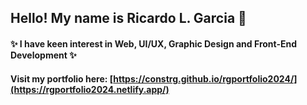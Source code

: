## Hello! My name is Ricardo L. Garcia 👋
#### ✨ I have keen interest in Web, UI/UX, Graphic Design and Front-End Development ✨
#### Visit my portfolio here: [https://constrg.github.io/rgportfolio2024/](https://rgportfolio2024.netlify.app/)


<!--
**constrg/constrg** is a ✨ _special_ ✨ repository because its `README.md` (this file) appears on your GitHub profile.

Here are some ideas to get you started:

- 🔭 I’m currently working on ...
- 🌱 I’m currently learning ...
- 👯 I’m looking to collaborate on ...
- 🤔 I’m looking for help with ...
- 💬 Ask me about ...
- 📫 How to reach me: ...
- 😄 Pronouns: ...
- ⚡ Fun fact: ...
-->
